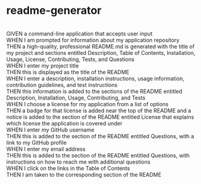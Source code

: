 # readme-generator
<br> GIVEN a command-line application that accepts user input
<br> WHEN I am prompted for information about my application repository
<br> THEN a high-quality, professional README.md is generated with the title of my project and sections entitled Description, Table of Contents, Installation, Usage, License, Contributing, Tests, and Questions
<br> WHEN I enter my project title
<br> THEN this is displayed as the title of the README
<br> WHEN I enter a description, installation instructions, usage information, contribution guidelines, and test instructions
<br> THEN this information is added to the sections of the README entitled Description, Installation, Usage, Contributing, and Tests
<br> WHEN I choose a license for my application from a list of options
<br> THEN a badge for that license is added near the top of the README and a notice is added to the section of the README entitled License that explains which license the application is covered under
<br> WHEN I enter my GitHub username
<br> THEN this is added to the section of the README entitled Questions, with a link to my GitHub profile
<br> WHEN I enter my email address
<br> THEN this is added to the section of the README entitled Questions, with instructions on how to reach me with additional questions
<br> WHEN I click on the links in the Table of Contents
<br> THEN I am taken to the corresponding section of the README
